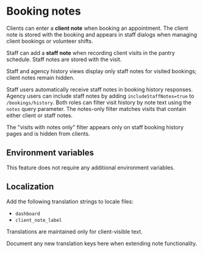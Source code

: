 # Booking notes

Clients can enter a **client note** when booking an appointment. The client note is stored with the booking and appears in staff dialogs when managing client bookings or volunteer shifts.

Staff can add a **staff note** when recording client visits in the pantry schedule. Staff notes are stored with the visit.

Staff and agency history views display only staff notes for visited bookings; client notes remain hidden.

Staff users automatically receive staff notes in booking history responses. Agency users can include staff notes by adding `includeStaffNotes=true` to `/bookings/history`. Both roles can filter visit history by note text using the `notes` query parameter. The notes-only filter matches visits that contain either client or staff notes.

The "visits with notes only" filter appears only on staff booking history pages and is hidden from clients.

## Environment variables

This feature does not require any additional environment variables.

## Localization

Add the following translation strings to locale files:

- `dashboard`
- `client_note_label`
 
Translations are maintained only for client-visible text.

Document any new translation keys here when extending note functionality.
